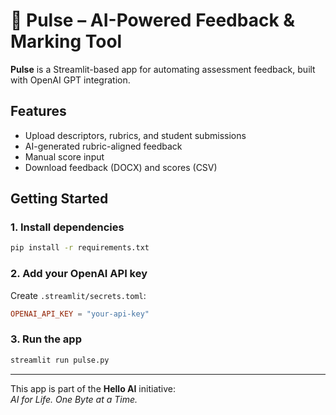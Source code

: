 # 🔵 Pulse – AI-Powered Feedback & Marking Tool

**Pulse** is a Streamlit-based app for automating assessment feedback, built with OpenAI GPT integration.

## Features
- Upload descriptors, rubrics, and student submissions
- AI-generated rubric-aligned feedback
- Manual score input
- Download feedback (DOCX) and scores (CSV)

## Getting Started

### 1. Install dependencies
```bash
pip install -r requirements.txt
```

### 2. Add your OpenAI API key
Create `.streamlit/secrets.toml`:
```toml
OPENAI_API_KEY = "your-api-key"
```

### 3. Run the app
```bash
streamlit run pulse.py
```

---

This app is part of the **Hello AI** initiative:  
_AI for Life. One Byte at a Time._
